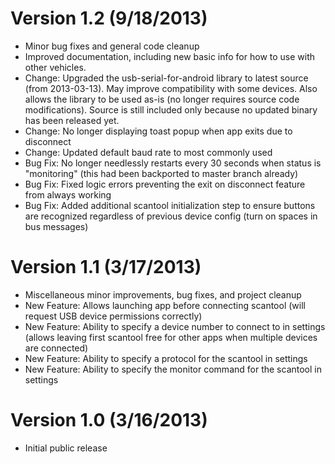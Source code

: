 # Version 1.2 (9/18/2013)

+	Minor bug fixes and general code cleanup
+	Improved documentation, including new basic info for how to use with other vehicles.
+	Change: Upgraded the usb-serial-for-android library to latest source (from 2013-03-13). May improve compatibility with some devices. Also allows the library to be used as-is (no longer requires source code modifications). Source is still included only because no updated binary has been released yet.
+	Change: No longer displaying toast popup when app exits due to disconnect
+	Change: Updated default baud rate to most commonly used
+	Bug Fix: No longer needlessly restarts every 30 seconds when status is "monitoring" (this had been backported to master branch already)
+	Bug Fix: Fixed logic errors preventing the exit on disconnect feature from always working
+	Bug Fix: Added additional scantool initialization step to ensure buttons are recognized regardless of previous device config (turn on spaces in bus messages)

# Version 1.1 (3/17/2013)

+	Miscellaneous minor improvements, bug fixes, and project cleanup
+	New Feature: Allows launching app before connecting scantool (will request USB device permissions correctly)
+	New Feature: Ability to specify a device number to connect to in settings (allows leaving first scantool free for other apps when multiple devices are connected)
+	New Feature: Ability to specify a protocol for the scantool in settings
+	New Feature: Ability to specify the monitor command for the scantool in settings

# Version 1.0 (3/16/2013)

+	Initial public release
